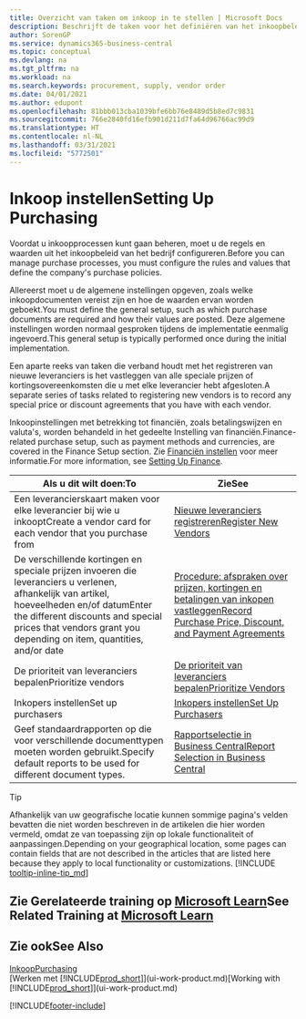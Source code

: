 ```yaml
---
title: Overzicht van taken om inkoop in te stellen | Microsoft Docs
description: Beschrijft de taken voor het definiëren van het inkoopbeleid van uw bedrijf en het instellen van uw inkoopprocessen.
author: SorenGP
ms.service: dynamics365-business-central
ms.topic: conceptual
ms.devlang: na
ms.tgt_pltfrm: na
ms.workload: na
ms.search.keywords: procurement, supply, vendor order
ms.date: 04/01/2021
ms.author: edupont
ms.openlocfilehash: 81bbb013cba1039bfe6bb76e8489d5b8ed7c9831
ms.sourcegitcommit: 766e2840fd16efb901d211d7fa64d96766ac99d9
ms.translationtype: HT
ms.contentlocale: nl-NL
ms.lasthandoff: 03/31/2021
ms.locfileid: "5772501"
---
```

# <a name="setting-up-purchasing"></a><span data-ttu-id="9f763-103">Inkoop instellen</span><span class="sxs-lookup"><span data-stu-id="9f763-103">Setting Up Purchasing</span></span>
<span data-ttu-id="9f763-104">Voordat u inkoopprocessen kunt gaan beheren, moet u de regels en waarden uit het inkoopbeleid van het bedrijf configureren.</span><span class="sxs-lookup"><span data-stu-id="9f763-104">Before you can manage purchase processes, you must configure the rules and values that define the company's purchase policies.</span></span>

<span data-ttu-id="9f763-105">Allereerst moet u de algemene instellingen opgeven, zoals welke inkoopdocumenten vereist zijn en hoe de waarden ervan worden geboekt.</span><span class="sxs-lookup"><span data-stu-id="9f763-105">You must define the general setup, such as which purchase documents are required and how their values are posted.</span></span> <span data-ttu-id="9f763-106">Deze algemene instellingen worden normaal gesproken tijdens de implementatie eenmalig ingevoerd.</span><span class="sxs-lookup"><span data-stu-id="9f763-106">This general setup is typically performed once during the initial implementation.</span></span>

<span data-ttu-id="9f763-107">Een aparte reeks van taken die verband houdt met het registreren van nieuwe leveranciers is het vastleggen van alle speciale prijzen of kortingsovereenkomsten die u met elke leverancier hebt afgesloten.</span><span class="sxs-lookup"><span data-stu-id="9f763-107">A separate series of tasks related to registering new vendors is to record any special price or discount agreements that you have with each vendor.</span></span>

<span data-ttu-id="9f763-108">Inkoopinstellingen met betrekking tot financiën, zoals betalingswijzen en valuta's, worden behandeld in het gedeelte Instelling van financiën.</span><span class="sxs-lookup"><span data-stu-id="9f763-108">Finance-related purchase setup, such as payment methods and currencies, are covered in the Finance Setup section.</span></span> <span data-ttu-id="9f763-109">Zie [Financiën instellen](finance-setup-finance.md) voor meer informatie.</span><span class="sxs-lookup"><span data-stu-id="9f763-109">For more information, see [Setting Up Finance](finance-setup-finance.md).</span></span>

| <span data-ttu-id="9f763-110">Als u dit wilt doen:</span><span class="sxs-lookup"><span data-stu-id="9f763-110">To</span></span> | <span data-ttu-id="9f763-111">Zie</span><span class="sxs-lookup"><span data-stu-id="9f763-111">See</span></span> |
| --- | --- |
| <span data-ttu-id="9f763-112">Een leverancierskaart maken voor elke leverancier bij wie u inkoopt</span><span class="sxs-lookup"><span data-stu-id="9f763-112">Create a vendor card for each vendor that you purchase from</span></span>|[<span data-ttu-id="9f763-113">Nieuwe leveranciers registreren</span><span class="sxs-lookup"><span data-stu-id="9f763-113">Register New Vendors</span></span>](purchasing-how-register-new-vendors.md) |
| <span data-ttu-id="9f763-114">De verschillende kortingen en speciale prijzen invoeren die leveranciers u verlenen, afhankelijk van artikel, hoeveelheden en/of datum</span><span class="sxs-lookup"><span data-stu-id="9f763-114">Enter the different discounts and special prices that vendors grant you depending on item, quantities, and/or date</span></span> |[<span data-ttu-id="9f763-115">Procedure: afspraken over prijzen, kortingen en betalingen van inkopen vastleggen</span><span class="sxs-lookup"><span data-stu-id="9f763-115">Record Purchase Price, Discount, and Payment Agreements</span></span>](purchasing-how-record-purchase-price-discount-payment-agreements.md) |
| <span data-ttu-id="9f763-116">De prioriteit van leveranciers bepalen</span><span class="sxs-lookup"><span data-stu-id="9f763-116">Prioritize vendors</span></span> |[<span data-ttu-id="9f763-117">De prioriteit van leveranciers bepalen</span><span class="sxs-lookup"><span data-stu-id="9f763-117">Prioritize Vendors</span></span>](purchasing-how-prioritize-vendors.md) |
| <span data-ttu-id="9f763-118">Inkopers instellen</span><span class="sxs-lookup"><span data-stu-id="9f763-118">Set up purchasers</span></span> |[<span data-ttu-id="9f763-119">Inkopers instellen</span><span class="sxs-lookup"><span data-stu-id="9f763-119">Set Up Purchasers</span></span>](purchasing-how-setup-purchasers.md) |
|<span data-ttu-id="9f763-120">Geef standaardrapporten op die voor verschillende documenttypen moeten worden gebruikt.</span><span class="sxs-lookup"><span data-stu-id="9f763-120">Specify default reports to be used for different document types.</span></span>|[<span data-ttu-id="9f763-121">Rapportselectie in Business Central</span><span class="sxs-lookup"><span data-stu-id="9f763-121">Report Selection in Business Central</span></span>](across-report-selections.md)|

> [!TIP]
> <span data-ttu-id="9f763-122">Afhankelijk van uw geografische locatie kunnen sommige pagina's velden bevatten die niet worden beschreven in de artikelen die hier worden vermeld, omdat ze van toepassing zijn op lokale functionaliteit of aanpassingen.</span><span class="sxs-lookup"><span data-stu-id="9f763-122">Depending on your geographical location, some pages can contain fields that are not described in the articles that are listed here because they apply to local functionality or customizations.</span></span> [!INCLUDE [tooltip-inline-tip_md](includes/tooltip-inline-tip_md.md)]

## <a name="see-related-training-at-microsoft-learn"></a><span data-ttu-id="9f763-123">Zie Gerelateerde training op [Microsoft Learn](/learn/paths/trade-get-started-dynamics-365-business-central/)</span><span class="sxs-lookup"><span data-stu-id="9f763-123">See Related Training at [Microsoft Learn](/learn/paths/trade-get-started-dynamics-365-business-central/)</span></span>

## <a name="see-also"></a><span data-ttu-id="9f763-124">Zie ook</span><span class="sxs-lookup"><span data-stu-id="9f763-124">See Also</span></span>

[<span data-ttu-id="9f763-125">Inkoop</span><span class="sxs-lookup"><span data-stu-id="9f763-125">Purchasing</span></span>](purchasing-manage-purchasing.md)  
<span data-ttu-id="9f763-126">[Werken met [!INCLUDE[prod_short](includes/prod_short.md)]](ui-work-product.md)</span><span class="sxs-lookup"><span data-stu-id="9f763-126">[Working with [!INCLUDE[prod_short](includes/prod_short.md)]](ui-work-product.md)</span></span>


[!INCLUDE[footer-include](includes/footer-banner.md)]